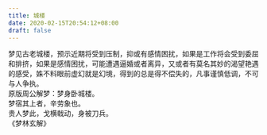 ```yaml
---
title: 城楼
date: 2020-02-15T20:54:12+08:00
draft: false
---
```


梦见古老城楼，预示近期将受到压制，抑或有感情困扰，如果是工作将会受到委屈和排挤，如果是感情困扰，可能遭遇逼婚或者离异，又或者有莫名其妙的渴望艳遇的感受，姝不料眼前虚幻就是幻境，得到的总是得不偿失的，凡事谨慎低调，不可与人争执。<br>
原版周公解梦：梦身卧城楼。<br>
梦宿其上者，辛劳象也。<br>
贵人梦此，戈横戟动，身被刀兵。<br>
《梦林玄解》